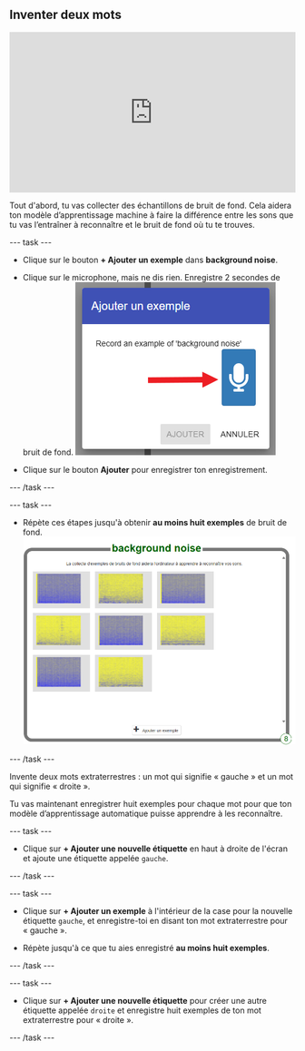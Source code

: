 ## Inventer deux mots

<html>
  <div style="position: relative; overflow: hidden; padding-top: 56.25%;">
    <iframe style="position: absolute; top: 0; left: 0; right: 0; width: 100%; height: 100%; border: none;" src="https://www.youtube.com/embed/au4cDSYW_EQ?rel=0&cc_load_policy=1" allowfullscreen allow="accelerometer; autoplay; clipboard-write; encrypted-media; gyroscope; picture-in-picture; web-share"></iframe>
  </div>
</html>

Tout d'abord, tu vas collecter des échantillons de bruit de fond. Cela aidera ton modèle d’apprentissage machine à faire la différence entre les sons que tu vas l’entraîner à reconnaître et le bruit de fond où tu te trouves.

--- task ---

+ Clique sur le bouton **+ Ajouter un exemple** dans **background noise**.

+ Clique sur le microphone, mais ne dis rien. Enregistre 2 secondes de bruit de fond. ![Flèche pointant sur le bouton du microphone](images/record-button.png)

+ Clique sur le bouton **Ajouter** pour enregistrer ton enregistrement.

--- /task ---

--- task ---

+ Répète ces étapes jusqu'à obtenir **au moins huit exemples** de bruit de fond. ![Élément rempli de 8 exemples de référence](images/8-background.png)

--- /task ---

Invente deux mots extraterrestres : un mot qui signifie « gauche » et un mot qui signifie « droite ».

Tu vas maintenant enregistrer huit exemples pour chaque mot pour que ton modèle d’apprentissage automatique puisse apprendre à les reconnaître.

--- task ---

+ Clique sur **+ Ajouter une nouvelle étiquette** en haut à droite de l'écran et ajoute une étiquette appelée `gauche`.

--- /task ---

--- task ---

+ Clique sur **+ Ajouter un exemple** à l'intérieur de la case pour la nouvelle étiquette `gauche`, et enregistre-toi en disant ton mot extraterrestre pour « gauche ».

+ Répète jusqu'à ce que tu aies enregistré **au moins huit exemples**.

--- /task ---

--- task ---

+ Clique sur **+ Ajouter une nouvelle étiquette** pour créer une autre étiquette appelée `droite` et enregistre huit exemples de ton mot extraterrestre pour « droite ».

--- /task ---
